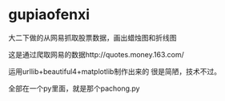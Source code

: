 # gupiaofenxi
大二下做的从网易抓取股票数据，画出蜡烛图和折线图


这是通过爬取网易的数据http://quotes.money.163.com/

运用urllib+beautiful4+matplotlib制作出来的
很是简陋，技术不过。

全部在一个py里面，就是那个pachong.py
